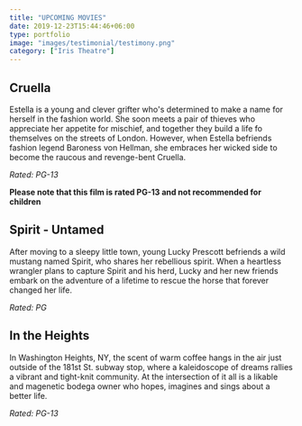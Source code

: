 ```yaml
---
title: "UPCOMING MOVIES"
date: 2019-12-23T15:44:46+06:00
type: portfolio
image: "images/testimonial/testimony.png"
category: ["Iris Theatre"]
---
```


## Cruella

Estella is a young and clever grifter who's determined to make a name for herself in the fashion world. She soon meets a pair of thieves who appreciate her appetite for mischief, and together they build a life fo themselves on the streets of London. However, when Estella befriends fashion legend Baroness von Hellman, she embraces her wicked side to become the raucous and revenge-bent Cruella.

_Rated: PG-13_

**Please note that this film is rated PG-13 and not recommended for children**

## Spirit - Untamed

After moving to a sleepy little town, young Lucky Prescott befriends a wild mustang named Spirit, who shares her rebellious spirit. When a heartless wrangler plans to capture Spirit and his herd, Lucky and her new friends embark on the adventure of a lifetime to rescue the horse that forever changed her life.

_Rated: PG_

## In the Heights

In Washington Heights, NY, the scent of warm coffee hangs in the air just outside of the 181st St. subway stop, where a kaleidoscope of dreams rallies a vibrant and tight-knit community. At the intersection of it all is a likable and magenetic bodega owner who hopes, imagines and sings about a better life. 

_Rated: PG-13_
